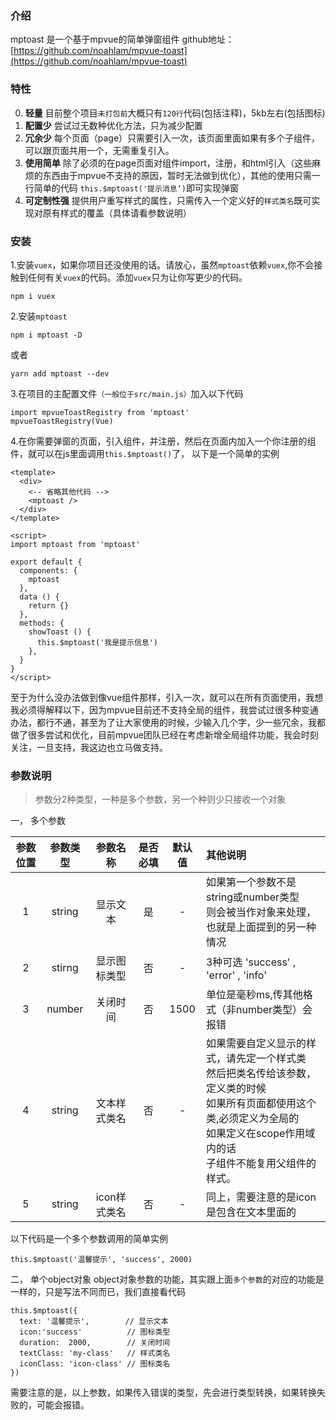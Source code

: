 ### 介绍
mptoast 是一个基于mpvue的简单弹窗组件  github地址：[https://github.com/noahlam/mpvue-toast](https://github.com/noahlam/mpvue-toast)

### 特性
0. **轻量** 目前整个项目`未打包前`大概只有`120行`代码(包括注释)，5kb左右(包括图标)
1. **配置少**  尝试过无数种优化方法，只为减少配置
2. **冗余少**  每个页面（page）只需要引入一次，该页面里面如果有多个子组件，可以跟页面共用一个，无需重复引入。
3. **使用简单** 除了必须的在page页面对组件import，注册，和html引入（这些麻烦的东西由于mpvue不支持的原因，暂时无法做到优化），其他的使用只需一行简单的代码 `this.$mptoast('提示消息‘)`即可实现弹窗
4. **可定制性强** 提供用户重写样式的属性，只需传入一个定义好的`样式类名`既可实现对原有样式的覆盖（具体请看参数说明）


### 安装

1.安装`vuex`，如果你项目还没使用的话。请放心，虽然`mptoast`依赖`vuex`,你不会接触到任何有关`vuex`的代码。添加`vuex`只为让你写更少的代码。

    npm i vuex

2.安装`mptoast`

    npm i mptoast -D

或者

    yarn add mptoast --dev

3.在项目的主配置文件`（一般位于src/main.js）`加入以下代码

    import mpvueToastRegistry from 'mptoast'
    mpvueToastRegistry(Vue)

4.在你需要弹窗的页面，引入组件，并注册，然后在页面内加入一个你注册的组件，就可以在js里面调用`this.$mptoast()`了， 以下是一个简单的实例

    <template>
      <div>
        <-- 省略其他代码 -->
        <mptoast />
      </div>
    </template>

    <script>
    import mptoast from 'mptoast'

    export default {
      components: {
        mptoast
      },
      data () {
        return {}
      },
      methods: {
        showToast () {
          this.$mptoast('我是提示信息')
        },
      }
    }
    </script>

至于为什么没办法做到像vue组件那样，引入一次，就可以在所有页面使用，我想我必须得解释以下，因为mpvue目前还不支持全局的组件，我尝试过很多种变通办法，都行不通，甚至为了让大家使用的时候，少输入几个字，少一些冗余，我都做了很多尝试和优化，目前mpvue团队已经在考虑新增全局组件功能，我会时刻关注，一旦支持，我这边也立马做支持。

### 参数说明
> 参数分2种类型，一种是多个参数，另一个种则少只接收一个对象

一， 多个参数

| 参数位置 | 参数类型 | 参数名称 |是否必填  | 默认值  |  其他说明  |
|:-------:|:------:|:------:|:-------:|:-------:|:-----------|
|     1   | string | 显示文本 |   是     |   -   |  如果第一个参数不是string或number类型<br>则会被当作对象来处理，也就是上面提到的另一种情况  |
|     2   | stirng | 显示图标类型 |   否     |   -   |  3种可选  'success'  ,  'error'  ,  'info'      |
|     3   | number | 关闭时间 |   否     | 1500   |  单位是毫秒ms,传其他格式（非number类型）会报错      |
|     4   | string | 文本样式类名 |   否     |   -   |  如果需要自定义显示的样式，请先定一个样式类<br>然后把类名传给该参数，定义类的时候<br>如果所有页面都使用这个类,必须定义为全局的<br>如果定义在scope作用域内的话<br>子组件不能复用父组件的样式。      |
|     5   | string | icon样式类名 |   否     |   -   |  同上，需要注意的是icon是包含在文本里面的      |

以下代码是一个多个参数调用的简单实例

    this.$mptoast('温馨提示', 'success', 2000)

二， 单个object对象
object对象参数的功能，其实跟上面`多个参数`的对应的功能是一样的，只是写法不同而已，我们直接看代码

    this.$mptoast({
      text: '温馨提示',        // 显示文本
      icon:'success'          // 图标类型
      duration:  2000,        // 关闭时间
      textClass: 'my-class'   // 样式类名
      iconClass: 'icon-class' // 图标类名
    })

需要注意的是，以上参数，如果传入错误的类型，先会进行类型转换，如果转换失败的，可能会报错。
